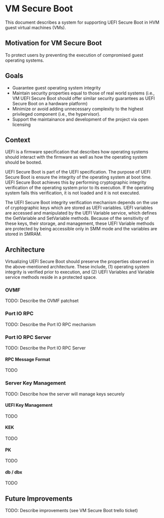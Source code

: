 # VM Secure Boot

This document describes a system for supporting UEFI Secure Boot in HVM guest
virtual machines (VMs).


## Motivation for VM Secure Boot

To protect users by preventing the execution of compromised guest operating
systems.


## Goals

- Guarantee guest operating system integrity
- Maintain security properties equal to those of real world systems (i.e., VM
  UEFI Secure Boot should offer similar security guarantees as UEFI Secure Boot
  on a hardware platform)
- Minimize or avoid adding unnecessary complexity to the highest privileged
  component (i.e., the hypervisor).
- Support the maintainance and development of the project via open licensing


## Context

UEFI is a firmware specification that describes how operating systems should
interact with the firmware as well as how the operating system should be
booted.

UEFI Secure Boot is part of the UEFI specification.  The purpose of UEFI Secure
Boot is ensure the integrity of the operating system at boot
time.  UEFI Secure Boot achieves this by performing cryptographic integrity
verification of the operating system prior to its execution.  If the operating
system fails this verification, it is not loaded and it is not executed.

The UEFI Secure Boot integrity verification mechanism depends on the use of
cryptographic keys which are stored as UEFI variables.  UEFI variables are
accessed and manipulated by the UEFI Variable service, which defines the
GetVariable and SetVariable methods.   Because of the sensitivity of these
keys, their storage, and management, these UEFI Variable methods are protected
by being accessible only in SMM mode and the variables are stored in SMRAM.


## Architecture

Virtualizing UEFI Secure Boot should preserve the properties observed in the
above-mentioned architecture.  These include, (1) operating system integrity is
verified prior to execution, and (2) UEFI Variables and Variable service
methods reside in a protected space.

### OVMF

TODO: Describe the OVMF patchset

### Port IO RPC

TODO: Describe the Port IO RPC mechanism

###  Port IO RPC Server

TODO: Describe the Port IO RPC Server

#### RPC Message Format

TODO

### Server Key Management

TODO: Describe how the server will manage keys securely

#### UEFI Key Management

TODO

#### KEK

TODO

#### PK

TODO

#### db / dbx

TODO

## Future Improvements

TODO: Describe improvements (see VM Secure Boot trello ticket)
